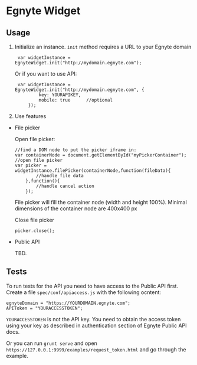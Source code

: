 Egnyte Widget
=============

## Usage

1. Initialize an instance. `init` method requires a URL to your Egnyte domain

        var widgetInstance = EgnyteWidget.init("http://mydomain.egnyte.com");
        
    Or if you want to use API:

        var widgetInstance = EgnyteWidget.init("http://mydomain.egnyte.com", {
                key: YOURAPIKEY,
                mobile: true      //optional
            });

2. Use features

  - File picker
  
    Open file picker:
  
        //find a DOM node to put the picker iframe in:
        var containerNode = document.getElementById("myPickerContainer");
        //open file picker
        var picker = widgetInstance.filePicker(containerNode,function(fileData){
                //handle file data
            },function(){
                //handle cancel action
            });
            
    File picker will fill the container node (width and height 100%). Minimal dimensions of the container node are 400x400 px
    
    Close file picker 
        
        picker.close();
        
   
  - Public API
  
    TBD.
   
## Tests

To run tests for the API you need to have access to the Public API first.
Create a file `spec/conf/apiaccess.js` with the following ocntent:

    egnyteDomain = "https://YOURDOMAIN.egnyte.com";
    APIToken = "YOURACCESSTOKEN";

`YOURACCESSTOKEN` is not the API key. You need to obtain the access token using your key as described in authentication section of Egnyte Public API docs.

Or you can run `grunt serve` and open `https://127.0.0.1:9999/examples/request_token.html` and go through the example.